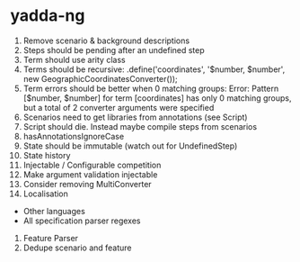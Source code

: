 # yadda-ng

1. Remove scenario & background descriptions
1. Steps should be pending after an undefined step
1. Term should use arity class
1. Terms should be recursive: .define('coordinates', '$number, $number', new GeographicCoordinatesConverter());
1. Term errors should be better when 0 matching groups: Error: Pattern [$number, $number] for term [coordinates] has only 0 matching groups, but a total of 2 converter arguments were specified
1. Scenarios need to get libraries from annotations (see Script)
1. Script should die. Instead maybe compile steps from scenarios
1. hasAnnotationsIgnoreCase
1. State should be immutable (watch out for UndefinedStep)
1. State history
1. Injectable / Configurable competition
1. Make argument validation injectable
1. Consider removing MultiConverter
1. Localisation
  - Other languages
  - All specification parser regexes
1. Feature Parser
1. Dedupe scenario and feature
